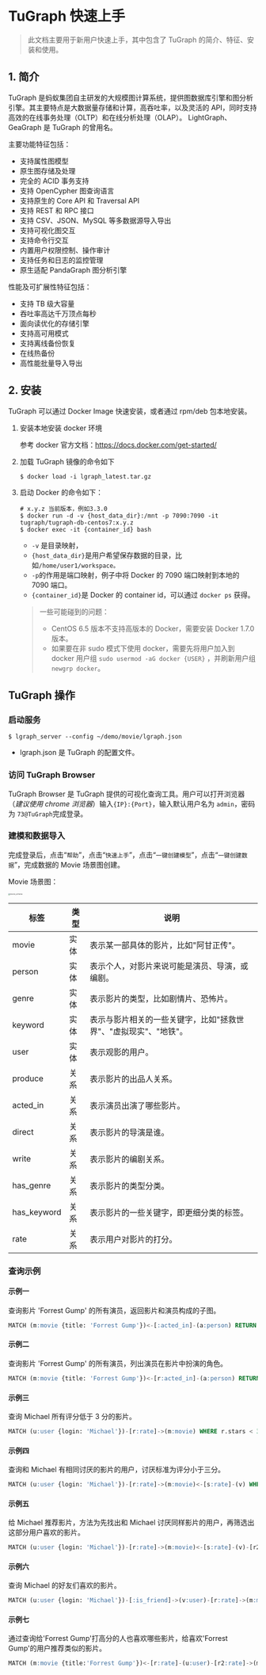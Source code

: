 # TuGraph 快速上手

> 此文档主要用于新用户快速上手，其中包含了 TuGraph 的简介、特征、安装和使用。

## 1. 简介

TuGraph 是蚂蚁集团自主研发的大规模图计算系统，提供图数据库引擎和图分析引擎。其主要特点是大数据量存储和计算，高吞吐率，以及灵活的 API，同时支持高效的在线事务处理（OLTP）和在线分析处理（OLAP）。 LightGraph、GeaGraph 是 TuGraph 的曾用名。

主要功能特征包括：

- 支持属性图模型
- 原生图存储及处理
- 完全的 ACID 事务支持
- 支持 OpenCypher 图查询语言
- 支持原生的 Core API 和 Traversal API
- 支持 REST 和 RPC 接口
- 支持 CSV、JSON、MySQL 等多数据源导入导出
- 支持可视化图交互
- 支持命令行交互
- 内置用户权限控制、操作审计
- 支持任务和日志的监控管理
- 原生适配 PandaGraph 图分析引擎

性能及可扩展性特征包括：

- 支持 TB 级大容量
- 吞吐率高达千万顶点每秒
- 面向读优化的存储引擎
- 支持高可用模式
- 支持离线备份恢复
- 在线热备份
- 高性能批量导入导出

## 2. 安装

TuGraph 可以通过 Docker Image 快速安装，或者通过 rpm/deb 包本地安装。

1. 安装本地安装 docker 环境

   参考 docker 官方文档：https://docs.docker.com/get-started/

2. 加载 TuGraph 镜像的命令如下

   ```shell
   $ docker load -i lgraph_latest.tar.gz
   ```

3. 启动 Docker 的命令如下：

   ```shell
   # x.y.z 当前版本，例如3.3.0
   $ docker run -d -v {host_data_dir}:/mnt -p 7090:7090 -it tugraph/tugraph-db-centos7:x.y.z
   $ docker exec -it {container_id} bash
   ```

   - `-v` 是目录映射，
   - `{host_data_dir}`是用户希望保存数据的目录，比如`/home/user1/workspace。`
   - `-p`的作用是端口映射，例子中将 Docker 的 7090 端口映射到本地的 7090 端口。
   - `{container_id}`是 Docker 的 container id，可以通过 `docker ps` 获得。

   > 一些可能碰到的问题：
   >
   > - CentOS 6.5 版本不支持高版本的 Docker，需要安装 Docker 1.7.0 版本。
   > - 如果要在非 sudo 模式下使用 docker，需要先将用户加入到 docker 用户组 `sudo usermod -aG docker {USER}` ，并刷新用户组 `newgrp docker`。

## TuGraph 操作

### 启动服务

```shell
$ lgraph_server --config ~/demo/movie/lgraph.json
```

- lgraph.json 是 TuGraph 的配置文件。

### 访问 TuGraph Browser

TuGraph Browser 是 TuGraph 提供的可视化查询工具。用户可以打开浏览器（_建议使用 chrome 浏览器_）输入`{IP}:{Port}`，输入默认用户名为 `admin`，密码为 `73@TuGraph`完成登录。

### 建模和数据导入

完成登录后，点击“`帮助`”，点击“`快速上手`”，点击“`一键创建模型`”，点击“`一键创建数据`”，完成数据的 Movie 场景图创建。

Movie 场景图：

<img src="https://tugraph-web-static.oss-cn-beijing.aliyuncs.com/%E6%96%87%E6%A1%A3/1.Guide/2.quick-start.png" alt="movie_schema" style="zoom: 25%;" />

| 标签        | 类型 | 说明                                                             |
| ----------- | ---- | ---------------------------------------------------------------- |
| movie       | 实体 | 表示某一部具体的影片，比如"阿甘正传"。                           |
| person      | 实体 | 表示个人，对影片来说可能是演员、导演，或编剧。                   |
| genre       | 实体 | 表示影片的类型，比如剧情片、恐怖片。                             |
| keyword     | 实体 | 表示与影片相关的一些关键字，比如"拯救世界"、"虚拟现实"、"地铁"。 |
| user        | 实体 | 表示观影的用户。                                                 |
| produce     | 关系 | 表示影片的出品人关系。                                           |
| acted_in    | 关系 | 表示演员出演了哪些影片。                                         |
| direct      | 关系 | 表示影片的导演是谁。                                             |
| write       | 关系 | 表示影片的编剧关系。                                             |
| has_genre   | 关系 | 表示影片的类型分类。                                             |
| has_keyword | 关系 | 表示影片的一些关键字，即更细分类的标签。                         |
| rate        | 关系 | 表示用户对影片的打分。                                           |

### 查询示例

#### 示例一

查询影片 'Forrest Gump' 的所有演员，返回影片和演员构成的子图。

```sql
MATCH (m:movie {title: 'Forrest Gump'})<-[:acted_in]-(a:person) RETURN a, m
```

#### 示例二

查询影片 'Forrest Gump' 的所有演员，列出演员在影片中扮演的角色。

```sql
MATCH (m:movie {title: 'Forrest Gump'})<-[r:acted_in]-(a:person) RETURN a.name,r.role
```

#### 示例三

查询 Michael 所有评分低于 3 分的影片。

```sql
MATCH (u:user {login: 'Michael'})-[r:rate]->(m:movie) WHERE r.stars < 3 RETURN m.title, r.stars
```

#### 示例四

查询和 Michael 有相同讨厌的影片的用户，讨厌标准为评分小于三分。

```sql
MATCH (u:user {login: 'Michael'})-[r:rate]->(m:movie)<-[s:rate]-(v) WHERE r.stars < 3 AND s.stars < 3 RETURN u, m, v
```

#### 示例五

给 Michael 推荐影片，方法为先找出和 Michael 讨厌同样影片的用户，再筛选出这部分用户喜欢的影片。

```sql
MATCH (u:user {login: 'Michael'})-[r:rate]->(m:movie)<-[s:rate]-(v)-[r2:rate]->(m2:movie) WHERE r.stars < 3 AND s.stars < 3 AND r2.stars > 3 RETURN u, m, v, m2
```

#### 示例六

查询 Michael 的好友们喜欢的影片。

```sql
MATCH (u:user {login: 'Michael'})-[:is_friend]->(v:user)-[r:rate]->(m:movie) WHERE r.stars > 3 RETURN u, v, m
```

#### 示例七

通过查询给'Forrest Gump'打高分的人也喜欢哪些影片，给喜欢'Forrest Gump'的用户推荐类似的影片。

```sql
MATCH (m:movie {title:'Forrest Gump'})<-[r:rate]-(u:user)-[r2:rate]->(m2:movie) WHERE r.stars>3 AND r2.stars>3 RETURN m, u,m2
```

